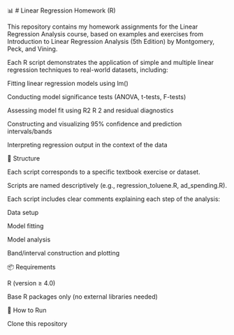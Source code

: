 📊 # Linear Regression Homework (R)

This repository contains my homework assignments for the Linear Regression Analysis course, based on examples and exercises from
Introduction to Linear Regression Analysis (5th Edition) by Montgomery, Peck, and Vining.

Each R script demonstrates the application of simple and multiple linear regression techniques to real-world datasets, including:

Fitting linear regression models using lm()

Conducting model significance tests (ANOVA, t-tests, F-tests)

Assessing model fit using 
R2
R
2
 and residual diagnostics

Constructing and visualizing 95% confidence and prediction intervals/bands

Interpreting regression output in the context of the data

🧮 Structure

Each script corresponds to a specific textbook exercise or dataset.

Scripts are named descriptively (e.g., regression_toluene.R, ad_spending.R).

Each script includes clear comments explaining each step of the analysis:

Data setup

Model fitting

Model analysis

Band/interval construction and plotting

📦 Requirements

R (version ≥ 4.0)

Base R packages only (no external libraries needed)

📌 How to Run

Clone this repository
